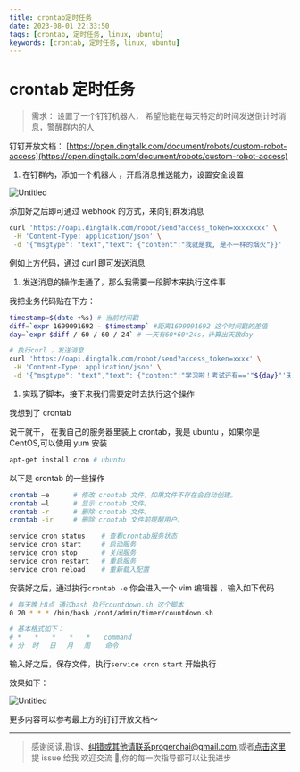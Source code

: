```yaml
---
title: crontab定时任务
date: 2023-08-01 22:33:50
tags: [crontab, 定时任务, linux, ubuntu]
keywords: [crontab, 定时任务, linux, ubuntu]
---
```


# crontab 定时任务

> 需求： 设置了一个钉钉机器人， 希望他能在每天特定的时间发送倒计时消息，警醒群内的人

钉钉开放文档： [https://open.dingtalk.com/document/robots/custom-robot-access](https://open.dingtalk.com/document/robots/custom-robot-access)

1. 在钉群内，添加一个机器人 ，开启消息推送能力，设置安全设置

![Untitled](/static/notion/crontab/Untitled.png)

添加好之后即可通过 webhook 的方式，来向钉群发消息

```bash
curl 'https://oapi.dingtalk.com/robot/send?access_token=xxxxxxxx' \
 -H 'Content-Type: application/json' \
 -d '{"msgtype": "text","text": {"content":"我就是我, 是不一样的烟火"}}'
```

例如上方代码，通过 curl 即可发送消息

1. 发送消息的操作走通了，那么我需要一段脚本来执行这件事

我把业务代码贴在下方：

```bash
timestamp=$(date +%s) # 当前时间戳
diff=`expr 1699091692 - $timestamp` #距离1699091692 这个时间戳的差值
day=`expr $diff / 60 / 60 / 24` # 一天有60*60*24s，计算出天数day

# 执行curl ，发送消息
curl 'https://oapi.dingtalk.com/robot/send?access_token=xxxx' \
 -H 'Content-Type: application/json' \
 -d '{"msgtype": "text","text": {"content":"学习啦！考试还有=='"${day}"'天==，你这个年龄段，你睡得着觉？"},"isAtAll":true}'
```

1. 实现了脚本，接下来我们需要定时去执行这个操作

我想到了 crontab

说干就干， 在我自己的服务器里装上 crontab，我是 ubuntu ，如果你是 CentOS,可以使用 yum 安装

```bash
apt-get install cron # ubuntu
```

以下是 crontab 的一些操作

```bash
crontab –e      # 修改 crontab 文件，如果文件不存在会自动创建。
crontab –l      # 显示 crontab 文件。
crontab -r      # 删除 crontab 文件。
crontab -ir     # 删除 crontab 文件前提醒用户。

service cron status    # 查看crontab服务状态
service cron start     # 启动服务
service cron stop      # 关闭服务
service cron restart   # 重启服务
service cron reload    # 重新载入配置
```

安装好之后，通过执行`crontab -e` 你会进入一个 vim 编辑器 ，输入如下代码

```bash
# 每天晚上8点 通过bash 执行countdown.sh 这个脚本
0 20 * * * /bin/bash /root/admin/timer/countdown.sh

# 基本格式如下：
# *　　*　　*　　*　　*　　command
# 分  时　 日　 月　 周　  命令
```

输入好之后，保存文件，执行`service cron start` 开始执行

效果如下：

![Untitled](/static/notion/crontab/Untitled%201.png)

更多内容可以参考最上方的钉钉开放文档～

---

> 感谢阅读,勘误、纠错或其他请联系progerchai@gmail.com,或者[点击这里](https://github.com/progerchai/progerchai.github.io/issues/new)提 issue 给我
> 欢迎交流 👏,你的每一次指导都可以让我进步
